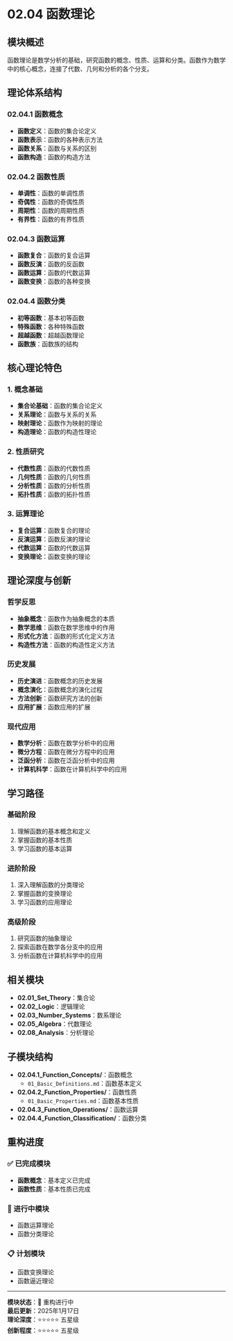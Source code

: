 # 02.04 函数理论

## 模块概述

函数理论是数学分析的基础，研究函数的概念、性质、运算和分类。函数作为数学中的核心概念，连接了代数、几何和分析的各个分支。

## 理论体系结构

### 02.04.1 函数概念

- **函数定义**：函数的集合论定义
- **函数表示**：函数的各种表示方法
- **函数关系**：函数与关系的区别
- **函数构造**：函数的构造方法

### 02.04.2 函数性质

- **单调性**：函数的单调性质
- **奇偶性**：函数的奇偶性质
- **周期性**：函数的周期性质
- **有界性**：函数的有界性质

### 02.04.3 函数运算

- **函数复合**：函数的复合运算
- **函数反演**：函数的反函数
- **函数运算**：函数的代数运算
- **函数变换**：函数的各种变换

### 02.04.4 函数分类

- **初等函数**：基本初等函数
- **特殊函数**：各种特殊函数
- **超越函数**：超越函数理论
- **函数族**：函数族的结构

## 核心理论特色

### 1. 概念基础

- **集合论基础**：函数的集合论定义
- **关系理论**：函数与关系的关系
- **映射理论**：函数作为映射的理论
- **构造理论**：函数的构造性理论

### 2. 性质研究

- **代数性质**：函数的代数性质
- **几何性质**：函数的几何性质
- **分析性质**：函数的分析性质
- **拓扑性质**：函数的拓扑性质

### 3. 运算理论

- **复合运算**：函数复合的理论
- **反演运算**：函数反演的理论
- **代数运算**：函数的代数运算
- **变换理论**：函数变换的理论

## 理论深度与创新

### 哲学反思

- **抽象概念**：函数作为抽象概念的本质
- **数学思维**：函数在数学思维中的作用
- **形式化方法**：函数的形式化定义方法
- **构造性方法**：函数的构造性定义方法

### 历史发展

- **历史演进**：函数概念的历史发展
- **概念演化**：函数概念的演化过程
- **方法创新**：函数研究方法的创新
- **应用扩展**：函数应用的扩展

### 现代应用

- **数学分析**：函数在数学分析中的应用
- **微分方程**：函数在微分方程中的应用
- **泛函分析**：函数在泛函分析中的应用
- **计算机科学**：函数在计算机科学中的应用

## 学习路径

### 基础阶段

1. 理解函数的基本概念和定义
2. 掌握函数的基本性质
3. 学习函数的基本运算

### 进阶阶段

1. 深入理解函数的分类理论
2. 掌握函数的变换理论
3. 学习函数的应用理论

### 高级阶段

1. 研究函数的抽象理论
2. 探索函数在数学各分支中的应用
3. 分析函数在计算机科学中的应用

## 相关模块

- **02.01_Set_Theory**：集合论
- **02.02_Logic**：逻辑理论
- **02.03_Number_Systems**：数系理论
- **02.05_Algebra**：代数理论
- **02.08_Analysis**：分析理论

## 子模块结构

- **02.04.1_Function_Concepts/**：函数概念
  - `01_Basic_Definitions.md`：函数基本定义
- **02.04.2_Function_Properties/**：函数性质
  - `01_Basic_Properties.md`：函数基本性质
- **02.04.3_Function_Operations/**：函数运算
- **02.04.4_Function_Classification/**：函数分类

## 重构进度

### ✅ 已完成模块

- **函数概念**：基本定义已完成
- **函数性质**：基本性质已完成

### 🚧 进行中模块

- 函数运算理论
- 函数分类理论

### 📋 计划模块

- 函数变换理论
- 函数逼近理论

---

**模块状态**：🚧 重构进行中  
**最后更新**：2025年1月17日  
**理论深度**：⭐⭐⭐⭐⭐ 五星级  
**创新程度**：⭐⭐⭐⭐⭐ 五星级
